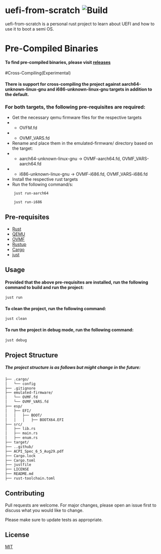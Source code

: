 # uefi-from-scratch ![Build](https://github.com/Kspiropali/uefi-from-scratch/actions/workflows/build.yml/badge.svg)

uefi-from-scratch is a personal rust project to learn about UEFI and how to use it to boot a semi OS.

# Pre-Compiled Binaries

#### To find pre-compiled binaries, please visit [releases](https://github.com/Kspiropali/uefi-from-scratch/releases)

#Cross-Compiling(Experimental)
#### There is support for cross-compiling the project against aarch64-unknown-linux-gnu and i686-unknown-linux-gnu targets in addition to the default.
### For both targets, the following pre-requisites are required:
- Get the necessary qemu firmware files for the respective targets
- - OVFM.fd
- - OVMF_VARS.fd
- Rename and place them in the emulated-firmware/ directory based on the target:
- - aarch64-unknown-linux-gnu -> OVMF-aarch64.fd, OVMF_VARS-aarch64.fd
- - i686-unknown-linux-gnu -> OVMF-i686.fd, OVMF_VARS-i686.fd
- Install the respective rust targets
- Run the following command/s:
```bash
    just run-aarch64
```
```bash
    just run-i686
```


## Pre-requisites

- [Rust](https://www.rust-lang.org/tools/install)
- [QEMU](https://www.qemu.org/download/)
- [OVMF](https://www.linux-kvm.org/page/OVMF)
- [Rustup](https://rustup.rs/)
- [Cargo](https://doc.rust-lang.org/cargo/getting-started/installation.html)
- [just](https://crates.io/crates/just)

## Usage

#### Provided that the above pre-requisites are installed, run the following command to build and run the project:

```bash
just run
```

#### To clean the project, run the following command:

```bash
just clean
```

#### To run the project in debug mode, run the following command:

```bash
just debug
```

## Project Structure

##### The project structure is as follows but might change in the future:

```bash
├── .cargo/
│   └── config
├── .gitignore
├── emulated-firmware/
│   └── OVMF.fd
│   └── OVMF_VARS.fd
├── esp/
│   ├── EFI/
│   │   ├── BOOT/
│   │   │   ├── BOOTX64.EFI
├── src/
│   ├── lib.rs
│   ├── main.rs
│   ├── enum.rs
├── target/
├── ..github/
├── ACPI_Spec_6_5_Aug29.pdf
├── Cargo.lock
├── Cargo.toml
├── justfile
├── LICENSE
├── README.md
├── rust-toolchain.toml

```

## Contributing

Pull requests are welcome. For major changes, please open an issue first
to discuss what you would like to change.

Please make sure to update tests as appropriate.

## License

[MIT](https://choosealicense.com/licenses/mit/)